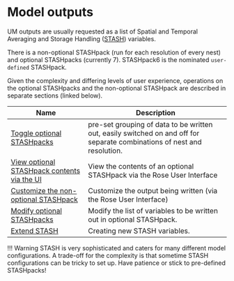 # Model outputs

UM outputs are usually requested as a list of Spatial and Temporal Averaging and Storage Handling ([STASH](https://code.metoffice.gov.uk/doc/um/latest/papers/umdp_C04.pdf)) variables.<br>

There is a non-optional STASHpack (run for each resolution of every nest) and optional STASHpacks (currently 7).  STASHpack6 is the nominated `user-defined` STASHpack.

Given the complexity and differing levels of user experience, operations on the optional STASHpacks and the non-optional STASHpack are described in separate sections (linked below).

| Name| Description|
|-----|------------|
|[Toggle optional STASHpacks](toggle_stashpacks)| pre-set grouping of data to be written out, easily switched on and off for separate combinations of nest and resolution.|
|[View optional STASHpack contents via the UI](view_stashpack_contents_via_ui)| View the contents of an optional STASHpack via the Rose User Interface|
|[Customize the non-optional STASHpack](customize_stash)| Customize the output being written (via the Rose User Interface)|
|[Modify optional STASHpacks](modify_optional_stashpacks)| Modify the list of variables to be written out in optional STASHpack.|
|[Extend STASH](extend_stash)| Creating new STASH variables.|

!!! Warning
    STASH is very sophisticated and caters for many different model configurations.  A trade-off for the complexity is that sometime STASH configurations can be tricky to set up.
    Have patience or stick to pre-defined STASHpacks!


